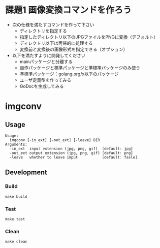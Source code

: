 # 課題1 画像変換コマンドを作ろう

- 次の仕様を満たすコマンドを作って下さい
    - ディレクトリを指定する
    - 指定したディレクトリ以下のJPGファイルをPNGに変換（デフォルト）
    - ディレクトリ以下は再帰的に処理する
    - 変換前と変換後の画像形式を指定できる（オプション）
- 以下を満たすように開発してください
    - mainパッケージと分離する
    - 自作パッケージと標準パッケージと準標準パッケージのみ使う
    - 準標準パッケージ：golang.org/x以下のパッケージ
    - ユーザ定義型を作ってみる
    - GoDocを生成してみる

# imgconv

## Usage

```
Usage:
  imgconv [-in_ext] [-out_ext] [-leave] DIR
Arguments:
  -in_ext  input extension (jpg, png, gif)  [default: jpg]
  -out_ext output extension (jpg, png, gif) [default: png]
  -leave   whether to leave input           [default: fasle]
```

## Development

### Build

```
make build
```

### Test

```
make test
```

### Clean

```
make clean
```
